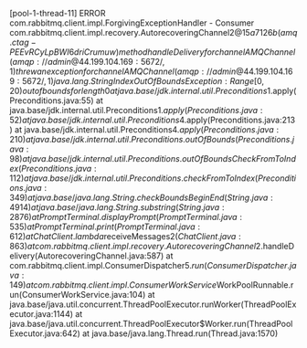 [pool-1-thread-11] ERROR com.rabbitmq.client.impl.ForgivingExceptionHandler - Consumer com.rabbitmq.client.impl.recovery.AutorecoveringChannel$2@15a7126b (amq.ctag-PEEvRCyLpBWI6driCrumuw) method handleDelivery for channel AMQChannel(amqp://admin@44.199.104.169:5672/,1) threw an exception for channel AMQChannel(amqp://admin@44.199.104.169:5672/,1)
                                 java.lang.StringIndexOutOfBoundsException: Range [0, 20) out of bounds for length 0
                                at java.base/jdk.internal.util.Preconditions$1.apply(Preconditions.java:55)
                        at java.base/jdk.internal.util.Preconditions$1.apply(Preconditions.java:52)
                at java.base/jdk.internal.util.Preconditions$4.apply(Preconditions.java:213)
        at java.base/jdk.internal.util.Preconditions$4.apply(Preconditions.java:210)
                                        at java.base/jdk.internal.util.Preconditions.outOfBounds(Preconditions.java:98)
                                at java.base/jdk.internal.util.Preconditions.outOfBoundsCheckFromToIndex(Preconditions.java:112)
                                        at java.base/jdk.internal.util.Preconditions.checkFromToIndex(Preconditions.java:349)
                                        at java.base/java.lang.String.checkBoundsBeginEnd(String.java:4914)
                        at java.base/java.lang.String.substring(String.java:2876)
                                        at PromptTerminal.displayPrompt(PromptTerminal.java:535)
        at PromptTerminal.print(PromptTerminal.java:612)
                at ChatClient.lambda$receiveMessages$2(ChatClient.java:863)
                                at com.rabbitmq.client.impl.recovery.AutorecoveringChannel$2.handleDelivery(AutorecoveringChannel.java:587)
        at com.rabbitmq.client.impl.ConsumerDispatcher$5.run(ConsumerDispatcher.java:149)
                                            at com.rabbitmq.client.impl.ConsumerWorkService$WorkPoolRunnable.run(ConsumerWorkService.java:104)
        at java.base/java.util.concurrent.ThreadPoolExecutor.runWorker(ThreadPoolExecutor.java:1144)
                at java.base/java.util.concurrent.ThreadPoolExecutor$Worker.run(ThreadPoolExecutor.java:642)
                        at java.base/java.lang.Thread.run(Thread.java:1570)

